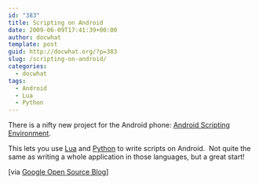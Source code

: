 ```yaml
---
id: "383"
title: Scripting on Android
date: 2009-06-09T17:41:39+00:00
author: docwhat
template: post
guid: http://docwhat.org/?p=383
slug: /scripting-on-android/
categories:
  - docwhat
tags:
  - Android
  - Lua
  - Python
---
```


There is a nifty new project for the Android phone:
<a href="http://code.google.com/p/android-scripting/">Android Scripting
Environment</a>.

This lets you use <a href="http://lua.org">Lua</a> and
<a href="http://python.org/">Python</a> to write scripts on Android.  Not quite
the same as writing a whole application in those languages, but a great start!

[via <a
href="http://google-opensource.blogspot.com/2009/06/introducing-android-scripting.html">Google
Open Source Blog</a>]
